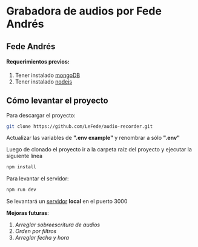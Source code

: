 # Grabadora de audios por Fede Andrés
## Fede Andrés

#### Requerimientos previos:
1. Tener instalado [mongoDB](https://www.mongodb.com/try/download/community)
2. Tener instalado [nodejs](https://nodejs.org/es/)



## Cómo levantar el proyecto
Para descargar el proyecto: 
```bash
git clone https://github.com/LeFede/audio-recorder.git
```

Actualizar las variables de **".env example"** y renombrar a sólo **".env"**

Luego de clonado el proyecto ir a la carpeta raíz del proyecto y ejecutar la siguiente línea
```bash
npm install
```

Para levantar el servidor:
```bash
npm run dev
```

Se levantará un [servidor](http://localhost:3000/) **local** en el puerto 3000



**Mejoras futuras**:
1. *Arreglar sobreescritura de audios*
2. *Orden por filtros*
3. *Arreglar fecha y hora*

